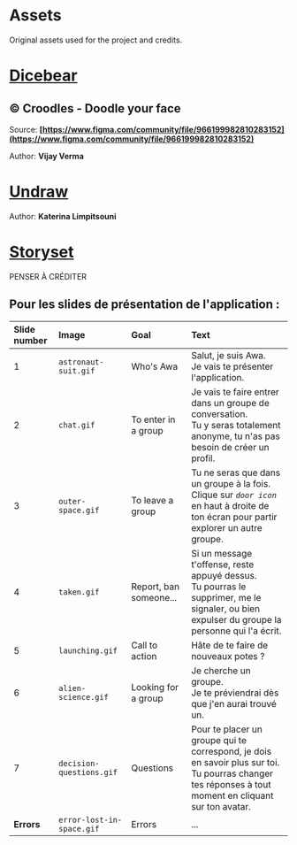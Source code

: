 # Assets

Original assets used for the project and credits.

# [Dicebear](https://avatars.dicebear.com)

## © Croodles - Doodle your face

Source: **[https://www.figma.com/community/file/966199982810283152](https://www.figma.com/community/file/966199982810283152)**

Author: **Vijay Verma**

# [Undraw](https://undraw.co)

Author: **Katerina Limpitsouni**

# [Storyset](https://storyset.com)
PENSER À CRÉDITER

## Pour les slides de présentation de l'application :
| Slide number  | Image  | Goal | Text  |
|:----------|:----------|:----------|:----------|
| 1 | `astronaut-suit.gif` | Who's Awa | Salut, je suis Awa. <br/> Je vais te présenter l'application. |
| 2 | `chat.gif` | To enter in a group | Je vais te faire entrer dans un groupe de conversation. <br/>Tu y seras totalement anonyme, tu n'as pas besoin de créer un profil. |
| 3 | `outer-space.gif` | To leave a group   | Tu ne seras que dans un groupe à la fois. <br/>Clique sur *`door icon`* en haut à droite de ton écran pour partir explorer un autre groupe. |
| 4 | `taken.gif` | Report, ban someone...  | Si un message t'offense, reste appuyé dessus. <br/>Tu pourras le supprimer, me le signaler, ou bien expulser du groupe la personne qui l'a écrit. |
| 5 | `launching.gif` | Call to action | Hâte de te faire de nouveaux potes ? |
| 6   | `alien-science.gif`| Looking for a group | Je cherche un groupe. <br/> Je te préviendrai dès que j'en aurai trouvé un. |
| 7   | `decision-questions.gif`| Questions | Pour te placer un groupe qui te correspond, je dois en savoir plus sur toi. <br/> Tu pourras changer tes réponses à tout moment en cliquant sur ton avatar.|  
| **Errors** | `error-lost-in-space.gif` | Errors | ... |




